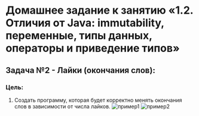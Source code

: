 # **Домашнее задание к занятию «1.2. Отличия от Java: immutability, переменные, типы данных, операторы и приведение типов»**
## **Задача №2 - Лайки (окончания слов)**:
### **Цель**:
1. Создать программу, которая будет корректно менять окончания слов в зависимости от числа лайков.
![пример1](https://github.com/netology-code/kt-homeworks/raw/master/02_basics/pic/likes1.png)
![пример2](https://github.com/netology-code/kt-homeworks/raw/master/02_basics/pic/likes2.png)